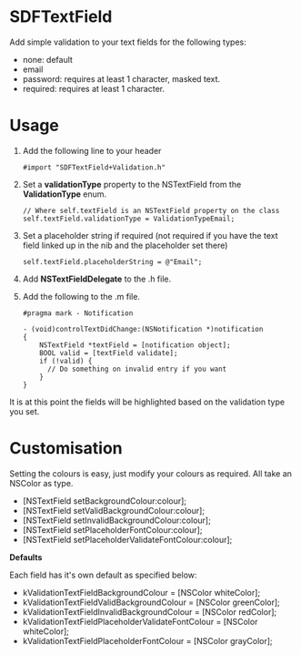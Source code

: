 SDFTextField
============

Add simple validation to your text fields for the following types:

- none: default
- email
- password: requires at least 1 character, masked text.
- required: requires at least 1 character.

# Usage

1. Add the following line to your header

	```
	#import "SDFTextField+Validation.h"
	```

2. Set a **validationType** property to the NSTextField from the **ValidationType** enum.

	```
	// Where self.textField is an NSTextField property on the class
	self.textField.validationType = ValidationTypeEmail;
	```
	
3. Set a placeholder string if required (not required if you have the text field linked up in the nib and the placeholder set there)

	```
	self.textField.placeholderString = @"Email";
	```

4. Add **NSTextFieldDelegate** to the .h file.
5. Add the following to the .m file.
	
	```
	#pragma mark - Notification
	
	- (void)controlTextDidChange:(NSNotification *)notification
	{
		NSTextField *textField = [notification object];
		BOOL valid = [textField validate];
		if (!valid) {
		  // Do something on invalid entry if you want
		}
	}
	```

It is at this point the fields will be highlighted based on the validation type you set.

# Customisation

Setting the colours is easy, just modify your colours as required. All take an NSColor as type.

- [NSTextField setBackgroundColour:colour];
- [NSTextField setValidBackgroundColour:colour];
- [NSTextField setInvalidBackgroundColour:colour];
- [NSTextField setPlaceholderFontColour:colour];
- [NSTextField setPlaceholderValidateFontColour:colour];

**Defaults**

Each field has it's own default as specified below:

- kValidationTextFieldBackgroundColour = [NSColor whiteColor];
- kValidationTextFieldValidBackgroundColour = [NSColor greenColor];
- kValidationTextFieldInvalidBackgroundColour = [NSColor redColor];
- kValidationTextFieldPlaceholderValidateFontColour = [NSColor whiteColor];
- kValidationTextFieldPlaceholderFontColour = [NSColor grayColor];
